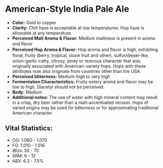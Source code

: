 # American-Style India Pale Ale

- **Color:** Gold to copper
- **Clarity:** Chill haze is acceptable at low temperatures. Hop haze is allowable at any temperature.
- **Perceived Malt Aroma & Flavor:** Medium maltiness is present in aroma and ﬂavor
- **Perceived Hop Aroma & Flavor:** Hop aroma and ﬂavor is high, exhibiting ﬂoral, fruity (berry, tropical, stone fruit and other), sulfur/diesel-like, onion-garlic-catty, citrusy, piney or resinous character that was originally associated with American-variety hops. Hops with these attributes now also originate from countries other than the USA.
- **Perceived bitterness:** Medium-high to very high
- **Fermentation Characteristics:** Fruity-estery aroma and flavor may be low to high. Diacetyl should not be perceived.
- **Body:** Medium
- **Additional notes:** The use of water with high mineral content may result in a crisp, dry beer rather than a malt-accentuated version. Hops of varied origins may be used for bitterness or for approximating traditional American character.

## Vital Statistics:

- OG: 1.060 - 1.070
- FG: 1.010 - 1.016
- IBUs: 50 - 70
- SRM: 6 - 12
- ABV: 6.3 - 7.5% 
